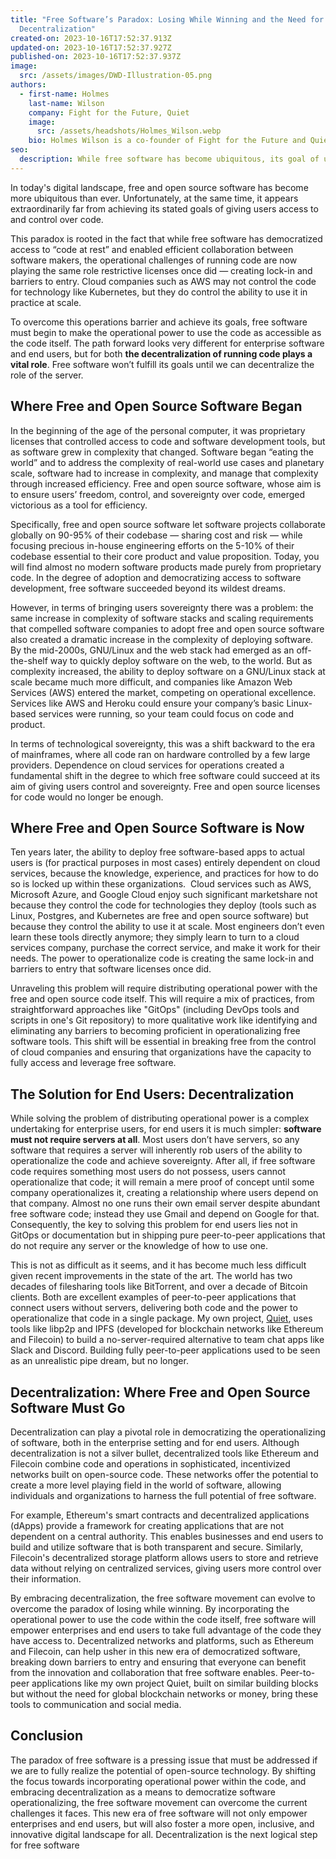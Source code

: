 ```yaml
---
title: "Free Software’s Paradox: Losing While Winning and the Need for
  Decentralization"
created-on: 2023-10-16T17:52:37.913Z
updated-on: 2023-10-16T17:52:37.927Z
published-on: 2023-10-16T17:52:37.937Z
image:
  src: /assets/images/DWD-Illustration-05.png
authors:
  - first-name: Holmes
    last-name: Wilson
    company: Fight for the Future, Quiet
    image:
      src: /assets/headshots/Holmes_Wilson.webp
    bio: Holmes Wilson is a co-founder of Fight for the Future and Quiet, a decentralized alternative to Slack and Discord built on Tor and IPFS.
seo:
  description: While free software has become ubiquitous, its goal of user control remains elusive due to cloud service dependencies. The solution lies in decentralization - making operational power as accessible as the code itself.
---
```


In today's digital landscape, free and open source software has become more ubiquitous than ever. Unfortunately, at the same time, it appears extraordinarily far from achieving its stated goals of giving users access to and control over code. 

This paradox is rooted in the fact that while free software has democratized access to “code at rest” and enabled efficient collaboration between software makers, the operational challenges of running code are now playing the same role restrictive licenses once did — creating lock-in and barriers to entry. Cloud companies such as AWS may not control the code for technology like Kubernetes, but they do control the ability to use it in practice at scale. 

To overcome this operations barrier and achieve its goals, free software must begin to make the operational power to use the code as accessible as the code itself. The path forward looks very different for enterprise software and end users, but for both **the decentralization of running code plays a vital role**. Free software won’t fulfill its goals until we can decentralize the role of the server.

## Where Free and Open Source Software Began

In the beginning of the age of the personal computer, it was proprietary licenses that controlled access to code and software development tools, but as software grew in complexity that changed. Software began “eating the world” and to address the complexity of real-world use cases and planetary scale, software had to increase in complexity, and manage that complexity through increased efficiency. Free and open source software, whose aim is to ensure users’ freedom, control, and sovereignty over code, emerged victorious as a tool for efficiency. 

Specifically, free and open source software let software projects collaborate globally on 90-95% of their codebase — sharing cost and risk — while focusing precious in-house engineering efforts on the 5-10% of their codebase essential to their core product and value proposition. Today, you will find almost no modern software products made purely from proprietary code. In the degree of adoption and democratizing access to software development, free software succeeded beyond its wildest dreams.

However, in terms of bringing users sovereignty there was a problem: the same increase in complexity of software stacks and scaling requirements that compelled software companies to adopt free and open source software also created a dramatic increase in the complexity of deploying software. By the mid-2000s, GNU/Linux and the web stack had emerged as an off-the-shelf way to quickly deploy software on the web, to the world. But as complexity increased, the ability to deploy software on a GNU/Linux stack at scale became much more difficult, and companies like Amazon Web Services (AWS) entered the market, competing on operational excellence. Services like AWS and Heroku could ensure your company’s basic Linux-based services were running, so your team could focus on code and product. 

In terms of technological sovereignty, this was a shift backward to the era of mainframes, where all code ran on hardware controlled by a few large providers. Dependence on cloud services for operations created a fundamental shift in the degree to which free software could succeed at its aim of giving users control and sovereignty. Free and open source licenses for code would no longer be enough.

## Where Free and Open Source Software is Now

Ten years later, the ability to deploy free software-based apps to actual users is (for practical purposes in most cases) entirely dependent on cloud services, because the knowledge, experience, and practices for how to do so is locked up within these organizations.  Cloud services such as AWS, Microsoft Azure, and Google Cloud enjoy such significant marketshare not because they control the code for technologies they deploy (tools such as Linux, Postgres, and Kubernetes are free and open source software) but because they control the ability to use it at scale. Most engineers don’t even learn these tools directly anymore; they simply learn to turn to a cloud services company, purchase the correct service, and make it work for their needs. The power to operationalize code is creating the same lock-in and barriers to entry that software licenses once did. 

Unraveling this problem will require distributing operational power with the free and open source code itself. This will require a mix of practices, from straightforward approaches like "GitOps" (including DevOps tools and scripts in one's Git repository) to more qualitative work like identifying and eliminating any barriers to becoming proficient in operationalizing free software tools. This shift will be essential in breaking free from the control of cloud companies and ensuring that organizations have the capacity to fully access and leverage free software.

## The Solution for End Users: Decentralization

While solving the problem of distributing operational power is a complex undertaking for enterprise users, for end users it is much simpler: **software must not require servers at all**. Most users don’t have servers, so any software that requires a server will inherently rob users of the ability to operationalize the code and achieve sovereignty. After all, if free software code requires something most users do not possess, users cannot operationalize that code; it will remain a mere proof of concept until some company operationalizes it, creating a relationship where users depend on that company. Almost no one runs their own email server despite abundant free software code; instead they use Gmail and depend on Google for that. Consequently, the key to solving this problem for end users lies not in GitOps or documentation but in shipping pure peer-to-peer applications that do not require any server or the knowledge of how to use one. 

This is not as difficult as it seems, and it has become much less difficult given recent improvements in the state of the art. The world has two decades of filesharing tools like BitTorrent, and over a decade of Bitcoin clients. Both are excellent examples of peer-to-peer applications that connect users without servers, delivering both code and the power to operationalize that code in a single package. My own project, [Quiet](https://tryquiet.org/), uses tools like libp2p and IPFS (developed for blockchain networks like Ethereum and Filecoin) to build a no-server-required alternative to team chat apps like Slack and Discord. Building fully peer-to-peer applications used to be seen as an unrealistic pipe dream, but no longer.

## Decentralization: Where Free and Open Source Software Must Go

Decentralization can play a pivotal role in democratizing the operationalizing of software, both in the enterprise setting and for end users. Although decentralization is not a silver bullet, decentralized tools like Ethereum and Filecoin combine code and operations in sophisticated, incentivized networks built on open-source code. These networks offer the potential to create a more level playing field in the world of software, allowing individuals and organizations to harness the full potential of free software.

For example, Ethereum's smart contracts and decentralized applications (dApps) provide a framework for creating applications that are not dependent on a central authority. This enables businesses and end users to build and utilize software that is both transparent and secure. Similarly, Filecoin's decentralized storage platform allows users to store and retrieve data without relying on centralized services, giving users more control over their information.

By embracing decentralization, the free software movement can evolve to overcome the paradox of losing while winning. By incorporating the operational power to use the code within the code itself, free software will empower enterprises and end users to take full advantage of the code they have access to. Decentralized networks and platforms, such as Ethereum and Filecoin, can help usher in this new era of democratized software, breaking down barriers to entry and ensuring that everyone can benefit from the innovation and collaboration that free software enables. Peer-to-peer applications like my own project Quiet, built on similar building blocks but without the need for global blockchain networks or money, bring these tools to communication and social media.

## Conclusion

The paradox of free software is a pressing issue that must be addressed if we are to fully realize the potential of open-source technology. By shifting the focus towards incorporating operational power within the code, and embracing decentralization as a means to democratize software operationalizing, the free software movement can overcome the current challenges it faces. This new era of free software will not only empower enterprises and end users, but will also foster a more open, inclusive, and innovative digital landscape for all. Decentralization is the next logical step for free software

